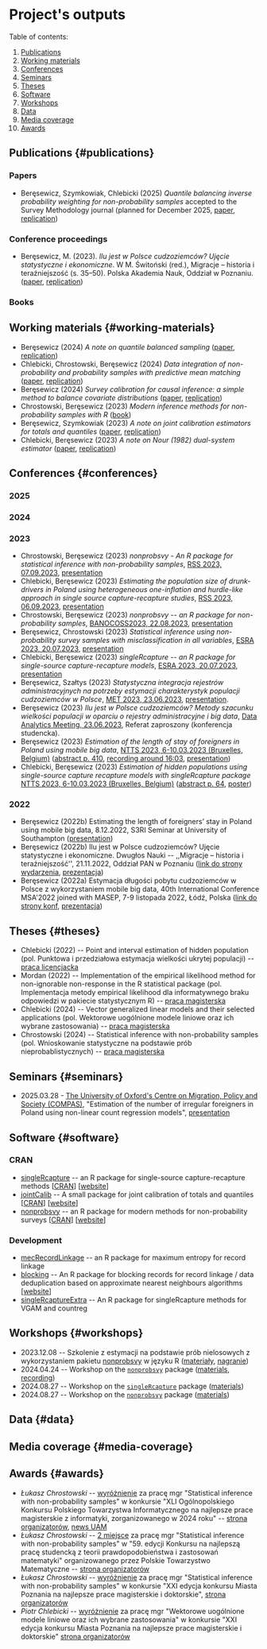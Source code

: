 # Project's outputs

Table of contents:

1.  [Publications](#publications)
2.  [Working materials](#working-materials)
3.  [Conferences](#conferences)
4.  [Seminars](#seminars)
5.  [Theses](#theses)
6.  [Software](#software)
7.  [Workshops](#workshops)
8.  [Data](#data)
9.  [Media coverage](#media-coverage)
10. [Awards](#awards)

## Publications {#publications}

### Papers

-   Beręsewicz, Szymkowiak, Chlebicki (2025) *Quantile balancing inverse
    probability weighting for non-probability samples* accepted to the
    Survey Methodology journal (planned for December 2025,
    [paper](https://arxiv.org/abs/2403.09726),
    [replication](https://github.com/ncn-foreigners/paper-nonprob-qcal))

### Conference proceedings

-   Beręsewicz, M. (2023). *Ilu jest w Polsce cudzoziemców? Ujęcie
    statystyczne i ekonomiczne*. W M. Świtoński (red.), Migracje –
    historia i teraźniejszość (s. 35–50). Polska Akademia Nauk, Oddział
    w Poznaniu.
    ([paper](https://github.com/ncn-foreigners/paper-pan-short/blob/main/pan-artykul.pdf),
    [replication](https://github.com/ncn-foreigners/paper-pan-short))

### Books

## Working materials {#working-materials}

-   Beręsewicz (2024) *A note on quantile balanced sampling*
    ([paper](https://github.com/ncn-foreigners/paper-qbalanced-sampling),
    [replication](https://github.com/ncn-foreigners/paper-qbalanced-sampling))
-   Chlebicki, Chrostowski, Beręsewicz (2024) *Data integration of
    non-probability and probability samples with predictive mean
    matching* ([paper](https://arxiv.org/abs/2403.13750v1),
    [replication](https://github.com/ncn-foreigners/paper-nonprob-pmm))
-   Beręsewicz (2024) *Survey calibration for causal inference: a simple
    method to balance covariate distributions*
    ([paper](%5Bhttps://github.com/ncn-foreigners/paper-note-quantiles-obs-studies/blob/main/paper/2023-beresewicz-causal-balancing.pdf%5D(https://arxiv.org/abs/2310.11969)),
    [replication](https://github.com/ncn-foreigners/paper-note-quantiles-obs-studies))
-   Chrostowski, Beręsewicz (2023) *Modern inference methods for
    non-probability samples with R*
    ([book](https://ncn-foreigners.github.io/nonprobsvy-book/))
-   Beręsewicz, Szymkowiak (2023) *A note on joint calibration
    estimators for totals and quantiles*
    ([paper](https://github.com/ncn-foreigners/paper-note-joint-calibration/blob/main/paper/beresewicz-szymkowiak-jointcalib.pdf),
    [replication](https://github.com/ncn-foreigners/paper-note-joint-calibration))
-   Chlebicki, Beręsewicz (2023) *A note on Nour (1982) dual-system
    estimator*
    ([paper](https://github.com/ncn-foreigners/paper-nour-note/blob/main/paper/note_on_nour.pdf),
    [replication](https://github.com/ncn-foreigners/paper-nour-note))

## Conferences {#conferences}

### 2025

### 2024

### 2023

-   Chrostowski, Beręsewicz (2023) *nonprobsvy - An R package for
    statistical inference with non-probability samples*, [RSS 2023,
    07.09.2023](https://virtual.oxfordabstracts.com/#/event/4019/submission/86),
    [presentation](presentations/2023-chrostowski-rss.pdf)
-   Chlebicki, Beręsewicz (2023) *Estimating the population size of
    drunk-drivers in Poland using heterogeneous one-inflation and
    hurdle-like approach in single source capture-recapture studies*,
    [RSS 2023,
    06.09.2023](https://virtual.oxfordabstracts.com/#/event/4019/submission/88),
    [presentation](presentations/2023-chlebicki-rss.pdf)
-   Chrostowski, Beręsewicz (2023) *nonprobsvy -- an R package for
    non-probability samples*, [BANOCOSS2023,
    22.08.2023](https://wiki.helsinki.fi/display/BNU/BANOCOSS2023),
    [presentation](presentations/2023-chrostowski-banocoss2023.pdf)
-   Beręsewicz, Chrostowski (2023) *Statistical inference using
    non-probability survey samples with misclassification in all
    variables*, [ESRA 2023,
    20.07.2023](https://www.europeansurveyresearch.org/conference/milan-2023/),
    [presentation](presentations/2023-beresewicz-esra.pdf)
-   Chlebicki, Beręsewicz (2023) *singleRcapture -- an R package for
    single-source capture-recapture models*, [ESRA 2023,
    20.07.2023](https://www.europeansurveyresearch.org/conference/milan-2023/),
    [presentation](presentations/2023-chlebicki-esra.pdf)
-   Beręsewicz, Szałtys (2023) *Statystyczna integracja rejestrów
    administracyjnych na potrzeby estymacji charakterystyk populacji
    cudzoziemców w Polsce*, [MET 2023,
    23.06.2023](https://met2023.stat.gov.pl/),
    [presentation](presentations/2023-beresewicz-met2023.pdf).
-   Beręsewicz (2023) *Ilu jest w Polsce cudzoziemców? Metody szacunku
    wielkości populacji w oparciu o rejestry administracyjne i big
    data*, [Data Analytics Meeting,
    23.06.2023](https://zie.pg.edu.pl/wydarzenia-wzie/data-analytics-meeting),
    Referat zaproszony (konferencja studencka).
-   Beręsewicz (2023) *Estimation of the length of stay of foreigners in
    Poland using mobile big data*, [NTTS 2023, 6-10.03.2023 (Bruxelles,
    Belgium)](https://cros-legacy.ec.europa.eu/content/NTTS2023_en)
    ([abstract p.
    410](https://cros-legacy.ec.europa.eu/sites/default/files/book_of_abstracts.pdf),
    [recording around
    16:03](https://webcast.ec.europa.eu/ntts2023-day-2-gasp-20230308),
    [presentation](presentations/2023-beresewicz-ntts2023.pdf))
-   Chlebicki, Beręsewicz (2023) *Estimation of hidden populations using
    single-source capture recapture models with singleRcapture package*
    [NTTS 2023, 6-10.03.2023 (Bruxelles,
    Belgium)](https://cros-legacy.ec.europa.eu/content/NTTS2023_en)
    ([abstract p.
    64](https://cros-legacy.ec.europa.eu/sites/default/files/book_of_abstracts.pdf),
    [poster](posters/2023-chlebicki-beresewicz-ntts2023-poster.pdf))

### 2022

-   Beręsewicz (2022b) Estimating the length of foreigners’ stay in
    Poland using mobile big data, 8.12.2022, S3RI Seminar at University
    of Southampton
    ([presentation](presentations/2022-beresewicz-s3ri.pdf))
-   Beręsewicz (2022b) Ilu jest w Polsce cudzoziemców? Ujęcie
    statystyczne i ekonomiczne. Dwugłos Nauki -- ,,Migracje – historia i
    teraźniejszość'', 21.11.2022, Oddział PAN w Poznaniu ([link do
    strony
    wydarzenia](https://poznan.pan.pl/?mec-events=migracje-historia-i-terazniejszosc-xxiv-sesja-naukowa-z-cyklu-dwuglos-nauki),
    [prezentacja](presentations/2022-beresewicz-pan.pdf))
-   Beręsewicz (2022a) Estymacja długości pobytu cudzoziemców w Polsce z
    wykorzystaniem mobile big data, 40th International Conference
    MSA'2022 joined with MASEP, 7-9 listopada 2022, Łódź, Polska ([link
    do strony
    konf](https://sites.google.com/view/msa2021pl/program/program-konferencji),
    [prezentacja](presentations/2022-beresewicz-s3ri.pdf))

## Theses {#theses}

-   Chlebicki (2022) -- Point and interval estimation of hidden
    population (pol. Punktowa i przedziałowa estymacja wielkości ukrytej
    populacji) -- [praca
    licencjacka](https://github.com/ncn-foreigners/graduation-theses/blob/main/2022-chlebicki.pdf)
-   Mordan (2022) -- Implementation of the empirical likelihood method
    for non-ignorable non-response in the R statistical package (pol.
    Implementacja metody empirical likelihood dla informatywnego braku
    odpowiedzi w pakiecie statystycznym R) -- [praca
    magisterska](https://github.com/ncn-foreigners/graduation-theses/blob/main/2022-mordan.pdf)
-   Chlebicki (2024) -- Vector generalized linear models and their
    selected applications (pol. Wektorowe uogólnione modele liniowe oraz
    ich wybrane zastosowania) -- [praca
    magisterska](https://github.com/ncn-foreigners/graduation-theses/blob/main/2022-chlebicki.pdf)
-   Chrostowski (2024) -- Statistical inference with non-probability
    samples (pol. Wnioskowanie statystyczne na podstawie prób
    nieprobablistycznych) -- [praca
    magisterska](https://github.com/ncn-foreigners/graduation-theses/blob/main/2024-Chrostowski.pdf)

## Seminars {#seminars}

-   2025.03.28 - [The University of Oxford's Centre on Migration, Policy
    and Society (COMPAS)](https://www.compas.ox.ac.uk), "Estimation of
    the number of irregular foreigners in Poland using non-linear count
    regression models",
    [presentation](presentations/2025_compas_oxford_seminar.pdf)

## Software {#software}

### CRAN

-   [singleRcapture](https://github.com/ncn-foreigners/singleRcapture)
    -- an R package for single-source capture-recapture methods
    [[CRAN](https://CRAN.R-project.org/package=singleRcapture)]
    [[website](https://ncn-foreigners.github.io/singleRcapture/)]
-   [jointCalib](https://github.com/ncn-foreigners/jointCalib) -- A
    small package for joint calibration of totals and quantiles
    [[CRAN](https://CRAN.R-project.org/package=jointCalib)]
    [[website](https://ncn-foreigners.github.io/jointCalib/)]
-   [nonprobsvy](https://github.com/ncn-foreigners/nonprobsvy) -- an R
    package for modern methods for non-probability surveys
    [[CRAN](https://CRAN.R-project.org/package=nonprobsvy)]
    [[website](https://ncn-foreigners.github.io/nonprobsvy/)]

### Development

-   [mecRecordLinkage](https://github.com/ncn-foreigners/mecRecordLinkage)
    -- an R package for maximum entropy for record linkage
-   [blocking](https://github.com/ncn-foreigners/blocking) -- An R
    package for blocking records for record linkage / data deduplication
    based on approximate nearest neighbours algorithms
    [[website](https://ncn-foreigners.github.io/blocking/)]
-   [singleRcaptureExtra](https://github.com/ncn-foreigners/singleRcaptureExtra)
    -- An R package for singleRcapture methods for VGAM and countreg

## Workshops {#workshops}

-   2023.12.08 -- Szkolenie z estymacji na podstawie prób nielosowych z
    wykorzystaniem pakietu
    [nonprobsvy](https://github.com/ncn-foreigners/nonprobsvy) w języku
    R ([materiały](https://github.com/ncn-foreigners/workshops),
    [nagranie](https://www.youtube.com/watch?v=_YrmeyH4-r4))
-   2024.04.24 -- Workshop on the
    [`nonprobsvy`](https://cran.r-project.org/package=nonprobsvy)
    package ([materials](https://github.com/ncn-foreigners/workshops),
    [recording](https://www.youtube.com/watch?v=ZcOzGK6jhSg))
-   2024.08.27 -- Workshop on the
    [`singleRcapture`](https://cran.r-project.org/package=singleRcapture)
    package
    ([materials](https://github.com/ncn-foreigners/Workshop-on-Survey-Statistics-2024-singleRcapture))
-   2024.08.27 -- Workshop on the
    [`nonprobsvy`](https://cran.r-project.org/package=nonprobsvy)
    package
    ([materials](https://github.com/ncn-foreigners/Workshop-on-Survey-Statistics-2024-nonprobsvy))

## Data {#data}

## Media coverage {#media-coverage}

## Awards {#awards}

-   *Łukasz Chrostowski* -- [wyróżnienie](./awards/pti-2024.pdf) za
    pracę mgr "Statistical inference with non-probability samples" w
    konkursie "XLI Ogólnopolskiego Konkursu Polskiego Towarzystwa
    Informatycznego na najlepsze prace magisterskie z informatyki,
    zorganizowanego w 2024 roku" -- [strona
    organizatorów](https://kpm.pti.org.pl/archive/applications), [news
    UAM](https://wmi.amu.edu.pl/wiadomosci/sukcesy/wyroznienie-dla-pracy-dyplomowej-naszego-absolwenta)
-   *Łukasz Chrostowski* -- [2 miejsce]() za pracę mgr "Statistical
    inference with non-probability samples" w "59. edycji Konkursu na
    najlepszą pracę studencką z teorii prawdopodobieństwa i zastosowań
    matematyki" organizowanego przez Polskie Towarzystwo Matematyczne --
    [strona
    organizatorów](https://www.ptm.org.pl/konkursy/wyniki-kolejnych-edycji-konkursu-na-najlepsza-prace-studencka-z-teorii-prawdopodobienstwa-i)
-   *Łukasz Chrostowski* -- [wyróżnienie]() za pracę mgr "Statistical
    inference with non-probability samples" w konkursie "XXI edycja
    konkursu Miasta Poznania na najlepsze prace magisterskie i
    doktorskie", [strona
    organizatorów](https://www.poznan.pl/mim/studia/news/konkurs-miasta-poznania-na-najlepsze-prace-magisterskie-i-doktorskie,214238.html)
-   *Piotr Chlebicki* -- [wyróżnienie]() za pracę mgr "Wektorowe
    uogólnione modele liniowe oraz ich wybrane zastosowania" w konkursie
    "XXI edycja konkursu Miasta Poznania na najlepsze prace magisterskie
    i doktorskie" [strona
    organizatorów](https://www.poznan.pl/mim/studia/news/konkurs-miasta-poznania-na-najlepsze-prace-magisterskie-i-doktorskie,214238.html)
